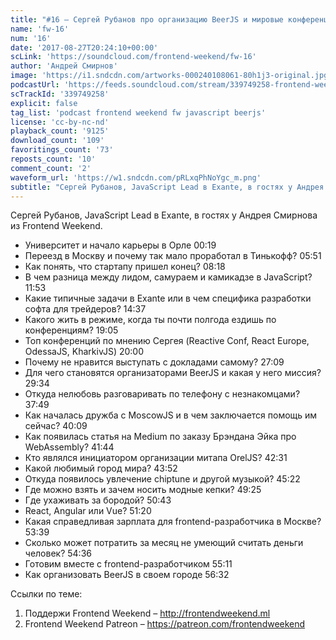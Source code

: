 ```yaml
---
title: "#16 – Сергей Рубанов про организацию BeerJS и мировые конференции"
name: 'fw-16'
num: '16'
date: '2017-08-27T20:24:10+00:00'
scLink: 'https://soundcloud.com/frontend-weekend/fw-16'
author: 'Андрей Смирнов'
image: 'https://i1.sndcdn.com/artworks-000240108061-80h1j3-original.jpg'
podcastUrl: 'https://feeds.soundcloud.com/stream/339749258-frontend-weekend-fw-16.m4a'
scTrackId: '339749258'
explicit: false
tag_list: 'podcast frontend weekend fw javascript beerjs'
license: 'cc-by-nc-nd'
playback_count: '9125'
download_count: '109'
favoritings_count: '73'
reposts_count: '10'
comment_count: '2'
waveform_url: 'https://w1.sndcdn.com/pRLxqPhNoYgc_m.png'
subtitle: "Сергей Рубанов, JavaScript Lead в Exante, в гостях у Андрея Смирнова из Frontend Weekend."
---
```

Сергей Рубанов, JavaScript Lead в Exante, в гостях у Андрея Смирнова из Frontend Weekend.

- Университет и начало карьеры в Орле <timecode sec="19">00:19</timecode>
- Переезд в Москву и почему так мало проработал в Тинькофф? <timecode sec="351">05:51</timecode>
- Как понять, что стартапу пришел конец? <timecode sec="498">08:18</timecode>
- В чем разница между лидом, самураем и камикадзе в JavaScript? <timecode sec="713">11:53</timecode>
- Какие типичные задачи в Exante или в чем специфика разработки софта для трейдеров? <timecode sec="877">14:37</timecode>
- Какого жить в режиме, когда ты почти полгода ездишь по конференциям? <timecode sec="1145">19:05</timecode>
- Топ конференций по мнению Сергея (Reactive Conf, React Europe, OdessaJS, KharkivJS) <timecode sec="1200">20:00</timecode>
- Почему не нравится выступать с докладами самому? <timecode sec="1629">27:09</timecode>
- Для чего становятся организаторами BeerJS и какая у него миссия? <timecode sec="1774">29:34</timecode>
- Откуда нелюбовь разговаривать по телефону с незнакомцами? <timecode sec="2269">37:49</timecode>
- Как началась дружба с MoscowJS и в чем заключается помощь им сейчас? <timecode sec="2409">40:09</timecode>
- Как появилась статья на Medium по заказу Брэндана Эйка про WebAssembly? <timecode sec="2504">41:44</timecode>
- Кто являлся инициатором организации митапа OrelJS? <timecode sec="2551">42:31</timecode>
- Какой любимый город мира? <timecode sec="2632">43:52</timecode>
- Откуда появилось увлечение chiptune и другой музыкой? <timecode sec="2722">45:22</timecode>
- Где можно взять и зачем носить модные кепки? <timecode sec="2965">49:25</timecode>
- Где ухаживать за бородой? <timecode sec="3043">50:43</timecode>
- React, Angular или Vue? <timecode sec="3080">51:20</timecode>
- Какая справедливая зарплата для frontend-разработчика в Москве? <timecode sec="3219">53:39</timecode>
- Сколько может потратить за месяц не умеющий считать деньги человек? <timecode sec="3276">54:36</timecode>
- Готовим вместе с frontend-разработчиком <timecode sec="3311">55:11</timecode>
- Как организовать BeerJS в своем городе <timecode sec="3392">56:32</timecode>

Ссылки по теме:
1) Поддержи Frontend Weekend – http://frontendweekend.ml
2) Frontend Weekend Patreon – https://patreon.com/frontendweekend